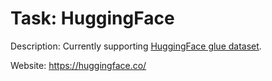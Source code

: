 Task: HuggingFace
===============
Description: Currently supporting [HuggingFace glue dataset](https://huggingface.co/datasets/glue).

Website: https://huggingface.co/

